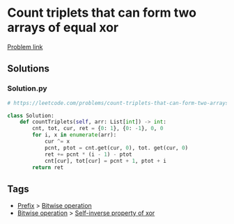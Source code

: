 # Count triplets that can form two arrays of equal xor

[Problem link](https://leetcode.com/problems/count-triplets-that-can-form-two-arrays-of-equal-xor/)

## Solutions


### Solution.py
```py
# https://leetcode.com/problems/count-triplets-that-can-form-two-arrays-of-equal-xor/

class Solution:
    def countTriplets(self, arr: List[int]) -> int:
        cnt, tot, cur, ret = {0: 1}, {0: -1}, 0, 0
        for i, x in enumerate(arr):
            cur ^= x
            pcnt, ptot = cnt.get(cur, 0), tot. get(cur, 0)
            ret += pcnt * (i - 1) - ptot
            cnt[cur], tot[cur] = pcnt + 1, ptot + i
        return ret
```
## Tags

* [Prefix](/Collections/prefix.md#prefix) > [Bitwise operation](/Collections/prefix.md#bitwise-operation)
* [Bitwise operation](/Collections/bitwise-operation.md#bitwise-operation) > [Self-inverse property of xor](/Collections/bitwise-operation.md#self-inverse-property-of-xor)
